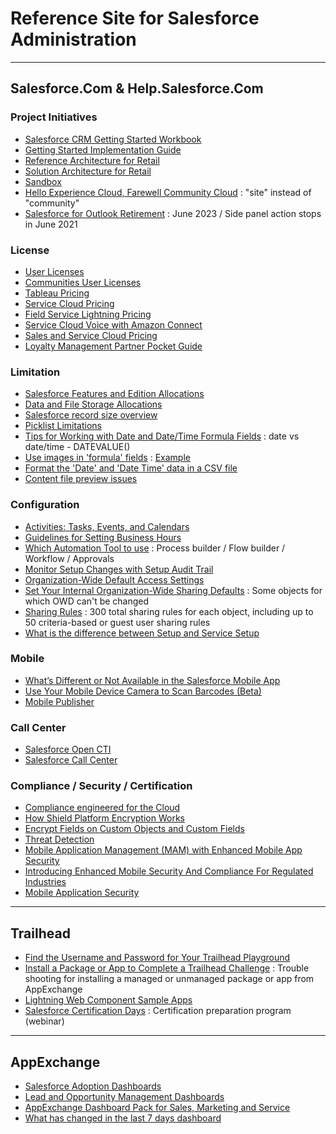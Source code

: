 # Reference Site for Salesforce Administration    

---
## Salesforce.Com & Help.Salesforce.Com     

### Project Initiatives  

- [Salesforce CRM Getting Started Workbook](https://help.salesforce.com/articleView?id=000326713&type=1&mode=1)  
- [Getting Started Implementation Guide](https://help.salesforce.com/articleView?id=000315576&type=1&mode=1)  
- [Reference Architecture for Retail](https://help.salesforce.com/articleView?id=sf.icx_b2c_reference_architecture.htm&type=5)  
- [Solution Architecture for Retail](https://help.salesforce.com/articleView?id=sf.icx_b2c_solution_architecture_overview.htm&type=5)  
- [Sandbox](https://help.salesforce.com/articleView?id=create_test_instance.htm&type=5)  
- [Hello Experience Cloud, Farewell Community Cloud](https://help.salesforce.com/articleView?id=release-notes.rn_experiences_rebrand.htm&type=5&release=230) : "site" instead of "community"  
- [Salesforce for Outlook Retirement](https://help.salesforce.com/articleView?id=000353024&type=1&mode=1) : June 2023 / Side panel action stops in June 2021  

### License

- [User Licenses](https://help.salesforce.com/articleView?id=sf.users_understanding_license_types.htm&type=5) 
- [Communities User Licenses](https://help.salesforce.com/articleView?id=sf.users_license_types_communities.htm&type=5)  
- [Tableau Pricing](https://www.tableau.com/pricing/teams-orgs#server)
- [Service Cloud Pricing](https://www.salesforce.com/ap/editions-pricing/service-cloud/)  
- [Field Service Lightning Pricing](https://www.salesforce.com/ap/editions-pricing/service-cloud/field-service/?d=cta-body-promo-99)  
- [Service Cloud Voice with Amazon Connect](https://www.salesforce.com/ap/editions-pricing/service-cloud/voice/?d=cta-body-promo-339)  
- [Sales and Service Cloud Pricing](https://www.salesforce.com/editions-pricing/sales-and-service-cloud/) 
- [Loyalty Management Partner Pocket Guide](https://salesforce.quip.com/0YbGAyhiaUUO)  

### Limitation

- [Salesforce Features and Edition Allocations](https://help.salesforce.com/articleView?id=overview_limits_general.htm&type=0)   
- [Data and File Storage Allocations](https://help.salesforce.com/articleView?id=sf.overview_storage.htm&type=5)  
- [Salesforce record size overview](https://help.salesforce.com/articleView?id=000318951&language=en_US&mode=1&type=1)  
- [Picklist Limitations](https://help.salesforce.com/articleView?id=sf.picklist_limitations.htm&type=5)  
- [Tips for Working with Date and Date/Time Formula Fields](https://help.salesforce.com/articleView?id=sf.tips_for_using_date_datetime_formula_fields.htm&type=5) : date vs date/time - DATEVALUE()  
- [Use images in 'formula' fields](https://help.salesforce.com/articleView?id=000327122&type=1&mode=1) : [Example](https://trailblazers.salesforce.com/answers?id=9063A000000pR0ZQAU)  
- [Format the 'Date' and 'Date Time' data in a CSV file](https://help.salesforce.com/articleView?id=000325035&type=1&mode=1)  
- [Content file preview issues](https://help.salesforce.com/articleView?id=000337845&type=1&mode=1)  

### Configuration

- [Activities: Tasks, Events, and Calendars](https://help.salesforce.com/articleView?id=activities.htm&type=0)  
- [Guidelines for Setting Business Hours](https://help.salesforce.com/articleView?err=1&id=sf.customize_supporthours_guidelines.htm&type=5) 
- [Which Automation Tool to use](https://help.salesforce.com/articleView?id=sf.process_which_tool.htm&type=5) : Process builder / Flow builder / Workflow / Approvals    
- [Monitor Setup Changes with Setup Audit Trail](https://help.salesforce.com/articleView?id=sf.admin_monitorsetup.htm&type=5)
- [Organization-Wide Default Access Settings](https://help.salesforce.com/articleView?id=sf.sharing_model_fields.htm&type=5)  
- [Set Your Internal Organization-Wide Sharing Defaults](https://help.salesforce.com/articleView?id=sf.admin_sharing.htm&type=5) : Some objects for which OWD can't be changed 
- [Sharing Rules](https://help.salesforce.com/articleView?id=sf.security_about_sharing_rules.htm&type=5) : 300 total sharing rules for each object, including up to 50 criteria-based or guest user sharing rules    
- [What is the difference between Setup and Service Setup](https://trailblazer.salesforce.com/answersHome_1?id=9063A000000lChAQAU)  

### Mobile

- [What’s Different or Not Available in the Salesforce Mobile App](https://help.salesforce.com/articleView?id=limits_mobile_sf1_parent.htm&type=5)  
- [Use Your Mobile Device Camera to Scan Barcodes (Beta)](https://help.salesforce.com/articleView?id=release-notes.rn_mobile_publisher_barcode.htm&release=228&type=5&sfdcIFrameOrigin=null)  
- [Mobile Publisher](https://help.salesforce.com/s/articleView?id=sf.s1_branded_apps.htm&type=5)  

### Call Center

- [Salesforce Open CTI](https://help.salesforce.com/articleView?id=sf.cloud_cti_api_overview.htm&type=5)  
- [Salesforce Call Center](https://help.salesforce.com/articleView?id=sf.cti_overview.htm&type=5)  

### Compliance / Security / Certification  

- [Compliance engineered for the Cloud](https://compliance.salesforce.com/en/documents)  
- [How Shield Platform Encryption Works](https://help.salesforce.com/articleView?id=sf.security_pe_concepts.htm&type=5)  
- [Encrypt Fields on Custom Objects and Custom Fields](https://help.salesforce.com/articleView?id=sf.security_pe_enable_custom_fields.htm&type=5)  
- [Threat Detection](https://developer.salesforce.com/docs/atlas.en-us.securityImplGuide.meta/securityImplGuide/real_time_em_threat_detection.htm)  
- [Mobile Application Management (MAM) with Enhanced Mobile App Security](https://help.salesforce.com/articleView?id=sf.mobile_security_mam_overview.htm&type=5)  
- [Introducing Enhanced Mobile Security And Compliance For Regulated Industries](https://www.salesforce.com/video/7826679/)  
- [Mobile Application Security](https://help.salesforce.com/articleView?id=sf.mobile_security.htm&type=5)  

---
## Trailhead

- [Find the Username and Password for Your Trailhead Playground](https://trailhead.salesforce.com/help?article=Find-the-username-and-password-for-your-Trailhead-Playground)  
- [Install a Package or App to Complete a Trailhead Challenge](https://trailhead.salesforce.com/help?article=Installing-a-package-or-app-to-complete-a-Trailhead-challenge) : Trouble shooting for installing a managed or unmanaged package or app from AppExchange  
- [Lightning Web Component Sample Apps](https://trailhead.salesforce.com/sample-gallery)  
- [Salesforce Certification Days](https://trailhead.salesforce.com/credentials/cert-days) : Certification preparation program (webinar)   

---
## AppExchange

- [Salesforce Adoption Dashboards](https://appexchange.salesforce.com/appxListingDetail?listingId=a0N30000004gHhLEAU)  
- [Lead and Opportunity Management Dashboards](https://appexchange.salesforce.com/appxListingDetail?listingId=a0N300000016ZLgEAM)  
- [AppExchange Dashboard Pack for Sales, Marketing and Service](https://appexchange.salesforce.com/appxListingDetail?listingId=a0N300000016ZsfEAE)  
- [What has changed in the last 7 days dashboard](https://appexchange.salesforce.com/appxListingDetail?listingId=a0N30000003IJBGEA4)  


